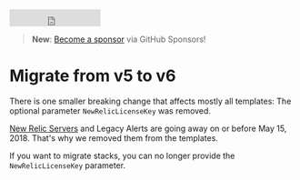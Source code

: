 <iframe src="https://ghbtns.com/github-btn.html?user=widdix&repo=aws-cf-templates&type=star&count=true&size=large" frameborder="0" scrolling="0" width="160px" height="30px"></iframe>

> **New**: [Become a sponsor](https://github.com/sponsors/widdix) via GitHub Sponsors!

# Migrate from v5 to v6

There is one smaller breaking change that affects mostly all templates: The optional parameter `NewRelicLicenseKey` was removed.

[New Relic Servers](https://docs.newrelic.com/docs/servers) and Legacy Alerts are going away on or before May 15, 2018. That's why we removed them from the templates.

If you want to migrate stacks, you can no longer provide the `NewRelicLicenseKey` parameter.
